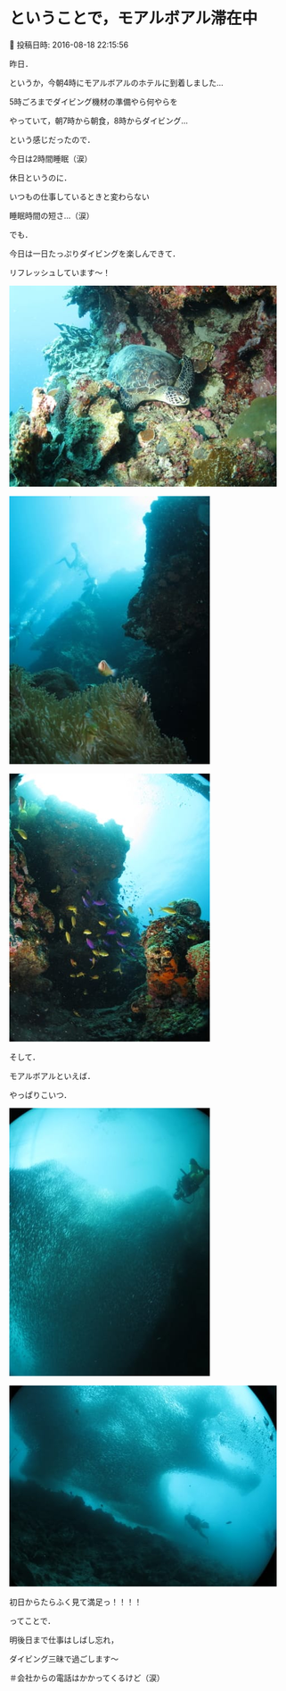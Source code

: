 # ということで，モアルボアル滞在中

📅 投稿日時: 2016-08-18 22:15:56

昨日．


というか，今朝4時にモアルボアルのホテルに到着しました…


5時ごろまでダイビング機材の準備やら何やらを


やっていて，朝7時から朝食，8時からダイビング…


という感じだったので．


今日は2時間睡眠（涙）





休日というのに．


いつもの仕事しているときと変わらない


睡眠時間の短さ…（涙）





でも．


今日は一日たっぷりダイビングを楽しんできて．


リフレッシュしています～！




![ca2a602d4b9f8c9de159a0fd88048313.jpg](images/ca2a602d4b9f8c9de159a0fd88048313.jpg)









![0ab011a774d870de83bc5146d08627fa.jpg](images/0ab011a774d870de83bc5146d08627fa.jpg)









![4709b6235b5ee64d5bfaef610faeabbd.jpg](images/4709b6235b5ee64d5bfaef610faeabbd.jpg)







そして．


モアルボアルといえば．


やっぱりこいつ．




![0c7bf626f3966584b3e75a9a2228e4f5.jpg](images/0c7bf626f3966584b3e75a9a2228e4f5.jpg)









![6cc2743faf34730af99ce8cce921e6d6.jpg](images/6cc2743faf34730af99ce8cce921e6d6.jpg)




初日からたらふく見て満足っ！！！！





ってことで．


明後日まで仕事はしばし忘れ，


ダイビング三昧で過ごします～


＃会社からの電話はかかってくるけど（涙）
